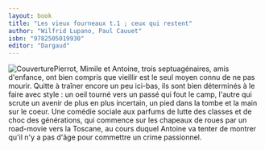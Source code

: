 ```yaml
---
layout: book
title: "Les vieux fourneaux t.1 ; ceux qui restent"
author: "Wilfrid Lupano, Paul Cauuet"
isbn: "9782505019930"
editor: "Dargaud"
---
```

![Couverture](/img/9782505019930.jpg)Pierrot, Mimile et Antoine, trois septuagénaires, amis d'enfance, ont bien compris que vieillir est le seul moyen connu de ne pas mourir. Quitte à traîner encore un peu ici-bas, ils sont bien déterminés à le faire avec style : un oeil tourné vers un passé qui fout le camp, l'autre qui scrute un avenir de plus en plus incertain, un pied dans la tombe et la main sur le coeur. Une comédie sociale aux parfums de lutte des classes et de choc des générations, qui commence sur les chapeaux de roues par un road-movie vers la Toscane, au cours duquel Antoine va tenter de montrer qu'il n'y a pas d'âge pour commettre un crime passionnel.
